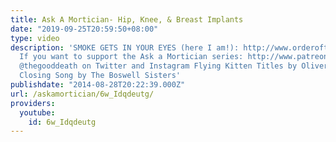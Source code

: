 ```yaml
---
title: Ask A Mortician- Hip, Knee, & Breast Implants
date: "2019-09-25T20:59:50+08:00"
type: video
description: 'SMOKE GETS IN YOUR EYES (here I am!): http://www.orderofthegooddeath.com/smoke-gets-eyes
  If you want to support the Ask a Mortician series: http://www.patreon.com/thegooddeath
  @thegooddeath on Twitter and Instagram Flying Kitten Titles by Oliver Franklin Anderson
  Closing Song by The Boswell Sisters'
publishdate: "2014-08-28T20:22:39.000Z"
url: /askamortician/6w_Idqdeutg/
providers:
  youtube:
    id: 6w_Idqdeutg
---
```

